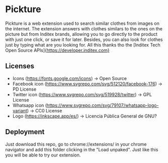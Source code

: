 # Pickture
Pickture is a web extension used to search similar clothes from images on the internet. The extension answers with clothes similars to the ones on the picture but from Inditex brands, allowing you to go directly to the product with just one click, or save it for later. Besides, you can also look for clothes just by typing what are you looking for.
All this thanks tho the [Inditex Tech Open Source APIs]{https://developer.inditex.com}

## Licenses
- Icons (https://fonts.google.com/icons) -> Open Source
- Facebook icon (https://www.svgrepo.com/svg/512120/facebook-176) -> PD License
- Twitter icon (https://www.svgrepo.com/svg/519928/twitter) -> GPL License
- Whatsapp icon (https://www.svgrepo.com/svg/79107/whatsapp-logo-variant) -> CC0 License
- Logo (https://inkscape.app/es/) -> Licencia Pública General de GNU?

## Deployment
Just download this repo, go to chrome://extensions/ in your chrome navigator and add this folder clicking in the "Load unpaked". Just like this you will be able to try our extension.